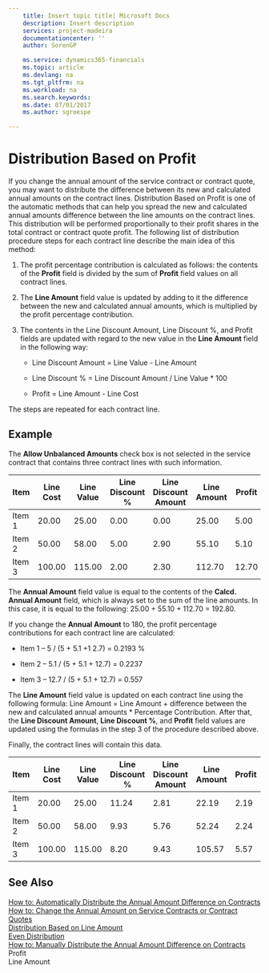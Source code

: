 ```yaml
---
    title: Insert topic title| Microsoft Docs
    description: Insert description
    services: project-madeira
    documentationcenter: ''
    author: SorenGP

    ms.service: dynamics365-financials
    ms.topic: article
    ms.devlang: na
    ms.tgt_pltfrm: na
    ms.workload: na
    ms.search.keywords:
    ms.date: 07/01/2017
    ms.author: sgroespe

---
```

# Distribution Based on Profit
If you change the annual amount of the service contract or contract quote, you may want to distribute the difference between its new and calculated annual amounts on the contract lines. Distribution Based on Profit is one of the automatic methods that can help you spread the new and calculated annual amounts difference between the line amounts on the contract lines. This distribution will be performed proportionally to their profit shares in the total contract or contract quote profit. The following list of distribution procedure steps for each contract line describe the main idea of this method:  
  
1.  The profit percentage contribution is calculated as follows: the contents of the **Profit** field is divided by the sum of **Profit** field values on all contract lines.  
  
2.  The **Line Amount** field value is updated by adding to it the difference between the new and calculated annual amounts, which is multiplied by the profit percentage contribution.  
  
3.  The contents in the Line Discount Amount, Line Discount %, and Profit fields are updated with regard to the new value in the **Line Amount** field in the following way:  
  
    -   Line Discount Amount \= Line Value - Line Amount  
  
    -   Line Discount % \= Line Discount Amount \/ Line Value \* 100  
  
    -   Profit \= Line Amount - Line Cost  
  
 The steps are repeated for each contract line.  
  
## Example  
 The **Allow Unbalanced Amounts** check box is not selected in the service contract that contains three contract lines with such information.  
  
|Item|Line Cost|Line Value|Line Discount %|Line Discount Amount|Line Amount|Profit|  
|----------|---------------|----------------|---------------------|--------------------------|-----------------|------------|  
|Item 1|20.00|25.00|0.00|0.00|25.00|5.00|  
|Item 2|50.00|58.00|5.00|2.90|55.10|5.10|  
|Item 3|100.00|115.00|2.00|2.30|112.70|12.70|  
  
 The **Annual Amount** field value is equal to the contents of the **Calcd. Annual Amount** field, which is always set to the sum of the line amounts. In this case, it is equal to the following:  25.00 \+ 55.10 \+ 112.70 \= 192.80.  
  
 If you change the **Annual Amount** to 180, the profit percentage contributions for each contract line are calculated:  
  
-   Item 1 – 5 \/ \(5 \+ 5.1 \+1 2.7\) \= 0.2193 %  
  
-   Item 2 – 5.1 \/ \(5 \+ 5.1 \+ 12.7\) \= 0.2237  
  
-   Item 3 – 12.7 \/ \(5 \+ 5.1 \+ 12.7\) \= 0.557  
  
 The **Line Amount** field value is updated on each contract line using the following formula: Line Amount \= Line Amount \+ difference between the new and calculated annual amounts \* Percentage Contribution. After that, the **Line Discount Amount**, **Line Discount %**, and **Profit** field values are updated using the formulas in the step 3 of the procedure described above.  
  
 Finally, the contract lines will contain this data.  
  
|Item|Line Cost|Line Value|Line Discount %|Line Discount Amount|Line Amount|Profit|  
|----------|---------------|----------------|---------------------|--------------------------|-----------------|------------|  
|Item 1|20.00|25.00|11.24|2.81|22.19|2.19|  
|Item 2|50.00|58.00|9.93|5.76|52.24|2.24|  
|Item 3|100.00|115.00|8.20|9.43|105.57|5.57|  
  
## See Also  
 [How to: Automatically Distribute the Annual Amount Difference on Contracts](../how-to-automatically-distribute-the-annual-amount-difference-on-contracts.md)   
 [How to: Change the Annual Amount on Service Contracts or Contract Quotes](../how-to-change-the-annual-amount-on-service-contracts-or-contract-quotes.md)   
 [Distribution Based on Line Amount](../distribution-based-on-line-amount.md)   
 [Even Distribution](../even-distribution.md)   
 [How to: Manually Distribute the Annual Amount Difference on Contracts](../how-to-manually-distribute-the-annual-amount-difference-on-contracts.md)   
 Profit   
 Line Amount
